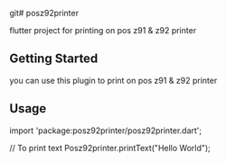 git# posz92printer

flutter project for printing on pos z91 & z92 printer

## Getting Started

you can use this plugin to print on pos z91 & z92 printer

## Usage

import 'package:posz92printer/posz92printer.dart';

// To print text
Posz92printer.printText("Hello World");


